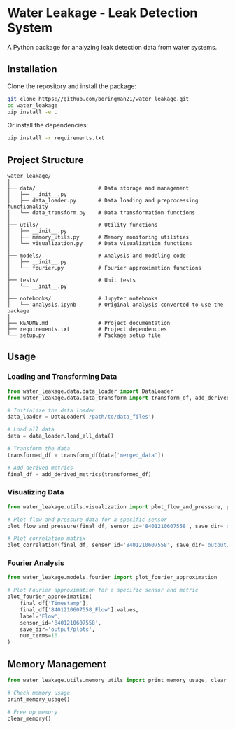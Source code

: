# Water Leakage - Leak Detection System

A Python package for analyzing leak detection data from water systems.

## Installation

Clone the repository and install the package:

```bash
git clone https://github.com/boringman21/water_leakage.git
cd water_leakage
pip install -e .
```

Or install the dependencies:

```bash
pip install -r requirements.txt
```

## Project Structure

```
water_leakage/
│
├── data/                    # Data storage and management
│   ├── __init__.py
│   ├── data_loader.py       # Data loading and preprocessing functionality
│   └── data_transform.py    # Data transformation functions
│
├── utils/                   # Utility functions
│   ├── __init__.py
│   ├── memory_utils.py      # Memory monitoring utilities
│   └── visualization.py     # Data visualization functions
│
├── models/                  # Analysis and modeling code
│   ├── __init__.py
│   └── fourier.py           # Fourier approximation functions
│
├── tests/                   # Unit tests
│   └── __init__.py
│
├── notebooks/               # Jupyter notebooks
│   └── analysis.ipynb       # Original analysis converted to use the package
│
├── README.md                # Project documentation
├── requirements.txt         # Project dependencies
└── setup.py                 # Package setup file
```

## Usage

### Loading and Transforming Data

```python
from water_leakage.data.data_loader import DataLoader
from water_leakage.data.data_transform import transform_df, add_derived_metrics

# Initialize the data loader
data_loader = DataLoader('/path/to/data_files')

# Load all data
data = data_loader.load_all_data()

# Transform the data
transformed_df = transform_df(data['merged_data'])

# Add derived metrics
final_df = add_derived_metrics(transformed_df)
```

### Visualizing Data

```python
from water_leakage.utils.visualization import plot_flow_and_pressure, plot_correlation

# Plot flow and pressure data for a specific sensor
plot_flow_and_pressure(final_df, sensor_id='8401210607558', save_dir='output/plots')

# Plot correlation matrix
plot_correlation(final_df, sensor_id='8401210607558', save_dir='output/plots')
```

### Fourier Analysis

```python
from water_leakage.models.fourier import plot_fourier_approximation

# Plot Fourier approximation for a specific sensor and metric
plot_fourier_approximation(
    final_df['Timestamp'],
    final_df['8401210607558_Flow'].values,
    label='Flow',
    sensor_id='8401210607558',
    save_dir='output/plots',
    num_terms=10
)
```

## Memory Management

```python
from water_leakage.utils.memory_utils import print_memory_usage, clear_memory

# Check memory usage
print_memory_usage()

# Free up memory
clear_memory()
``` 